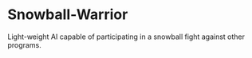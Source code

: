 # Snowball-Warrior
Light-weight AI capable of participating in a snowball fight against other programs.
